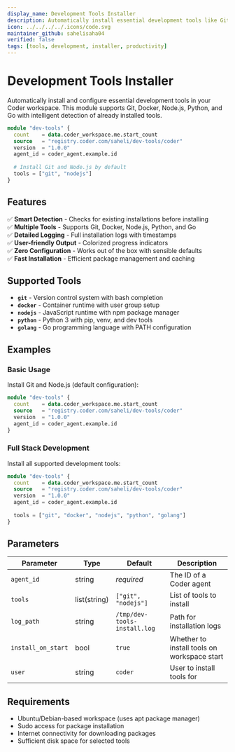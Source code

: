 ```yaml
---
display_name: Development Tools Installer
description: Automatically install essential development tools like Git, Docker, Node.js, Python, and Go in your workspace
icon: ../../../../.icons/code.svg
maintainer_github: sahelisaha04
verified: false
tags: [tools, development, installer, productivity]
---
```


# Development Tools Installer

Automatically install and configure essential development tools in your Coder workspace. This module supports Git, Docker, Node.js, Python, and Go with intelligent detection of already installed tools.

```tf
module "dev-tools" {
  count    = data.coder_workspace.me.start_count
  source   = "registry.coder.com/saheli/dev-tools/coder"
  version  = "1.0.0"
  agent_id = coder_agent.example.id
  
  # Install Git and Node.js by default
  tools = ["git", "nodejs"]
}
```

## Features

✅ **Smart Detection** - Checks for existing installations before installing  
✅ **Multiple Tools** - Supports Git, Docker, Node.js, Python, and Go  
✅ **Detailed Logging** - Full installation logs with timestamps  
✅ **User-friendly Output** - Colorized progress indicators  
✅ **Zero Configuration** - Works out of the box with sensible defaults  
✅ **Fast Installation** - Efficient package management and caching

## Supported Tools

- **`git`** - Version control system with bash completion
- **`docker`** - Container runtime with user group setup
- **`nodejs`** - JavaScript runtime with npm package manager
- **`python`** - Python 3 with pip, venv, and dev tools
- **`golang`** - Go programming language with PATH configuration

## Examples

### Basic Usage

Install Git and Node.js (default configuration):

```tf
module "dev-tools" {
  count    = data.coder_workspace.me.start_count
  source   = "registry.coder.com/saheli/dev-tools/coder"
  version  = "1.0.0"
  agent_id = coder_agent.example.id
}
```

### Full Stack Development

Install all supported development tools:

```tf
module "dev-tools" {
  count    = data.coder_workspace.me.start_count
  source   = "registry.coder.com/saheli/dev-tools/coder"
  version  = "1.0.0"
  agent_id = coder_agent.example.id
  
  tools = ["git", "docker", "nodejs", "python", "golang"]
}
```

## Parameters

| Parameter | Type | Default | Description |
|-----------|------|---------|-------------|
| `agent_id` | string | *required* | The ID of a Coder agent |
| `tools` | list(string) | `["git", "nodejs"]` | List of tools to install |
| `log_path` | string | `/tmp/dev-tools-install.log` | Path for installation logs |
| `install_on_start` | bool | `true` | Whether to install tools on workspace start |
| `user` | string | `coder` | User to install tools for |

## Requirements

- Ubuntu/Debian-based workspace (uses apt package manager)
- Sudo access for package installation
- Internet connectivity for downloading packages
- Sufficient disk space for selected tools